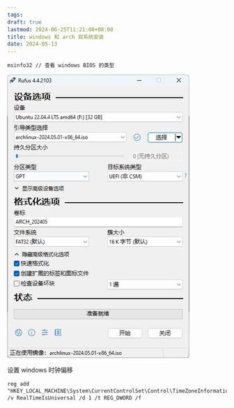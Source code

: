```yaml
---
tags: 
draft: true
lastmod: 2024-06-25T11:21:08+08:00
title: windows 和 arch 双系统安装
date: 2024-05-13
---
```

```
msinfo32 // 查看 windows BIOS 的类型
```
![image.png](https://raw.githubusercontent.com/oLd-Y/PicGoPictures/main/20240513114123.png)

设置 windows 时钟偏移
```
reg add "HKEY_LOCAL_MACHINE\System\CurrentControlSet\Control\TimeZoneInformation" /v RealTimeIsUniversal /d 1 /t REG_DWORD /f

```